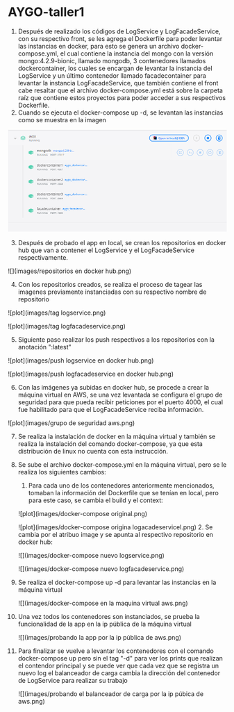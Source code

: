 # AYGO-taller1
1. Después de realizado los códigos de LogService y LogFacadeService, con su respectivo 
    front, se les agrega el Dockerfile para poder levantar las instancias en docker,
    para esto se genera un archivo docker-compose.yml, el cual contiene la instancia
    del mongo con la versión mongo:4.2.9-bionic, llamado mongodb, 3 contenedores llamados
    dockercontainer, los cuales se encargan de levantar la instancia del LogService y 
    un último contenedor llamado facadecontainer para levantar la instancia LogFacadeService, 
    que también contiene el front cabe resaltar que el archivo docker-compose.yml está sobre la carpeta raíz que contiene estos
    proyectos para poder acceder a sus respectivos Dockerfile.
2. Cuando se ejecuta el docker-compose up -d, se levantan las instancias como se muestra en la imagen

![ScreenShot](images/docker-compose_en_local.png)

3. Después de probado el app en local, se crean los repositorios en docker hub
   que van a contener el LogService y el LogFacadeService respectivamente.

![](images/repositorios en docker hub.png)

4. Con los repositorios creados, se realiza el proceso de tagear las imagenes previamente
   instanciadas con su respectivo nombre de repositorio

![plot](images/tag logservice.png)

![plot](images/tag logfacadeservice.png)

5. Siguiente paso realizar los push respectivos a los repositorios con la anotación ":latest"

![plot](images/push logservice en docker hub.png)

![plot](images/push logfacadeservice en docker hub.png)

6. Con las imágenes ya subidas en docker hub, se procede a crear la máquina virtual en AWS, se
   una vez levantada se configura el grupo de seguridad para que pueda recibir peticiones por el
   puerto 4000, el cual fue habilitado para que el LogFacadeService reciba información.

![plot](images/grupo de seguridad aws.png)

7. Se realiza la instalación de docker en la máquina virtual y también se realiza la instalación del
    comando docker-compose, ya que esta distribución de linux no cuenta con esta instrucción.

8. Se sube el archivo docker-compose.yml en la máquina virtual, pero se le realiza los siguientes cambios:
   1. Para cada uno de los contenedores anteriormente mencionados, tomaban la información del Dockerfile que
      se tenían en local, pero para este caso, se cambia el build y el context:
   
   ![plot](images/docker-compose original.png)
    
   ![plot](images/docker-compose origina logacadeservicel.png)
   2. Se cambia por el atribuo image y se apunta al respectivo repositorio en docker hub:
   
    ![](images/docker-compose nuevo logservice.png)
    
    ![](images/docker-compose nuevo logfacadeservice.png)
9. Se realiza el docker-compose up -d para levantar las instancias en la máquina virtual
    
    ![](images/docker-compose en la maquina virtual aws.png)
10. Una vez todos los contenedores son instanciados, se prueba la funcionalidad de la app en la ip pública de la máquina
    virtual

    ![](images/probando la app por la ip pública de aws.png)
11. Para finalizar se vuelve a levantar los contenedores con el comando docker-compose up pero sin el tag "-d" para ver
    los prints que realizan el contendor principal y se puede ver que cada vez que se registra un nuevo log el balanceador
    de carga cambia la dirección del contenedor de LogService para realizar su trabajo

    ![](images/probando el balanceador de carga por la ip púbica de aws.png)
    